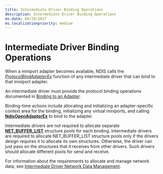 ```yaml
---
title: Intermediate Driver Binding Operations
description: Intermediate Driver Binding Operations
ms.date: 04/20/2017
ms.localizationpriority: medium
---
```


# Intermediate Driver Binding Operations





When a miniport adapter becomes available, NDIS calls the [*ProtocolBindAdapterEx*](/windows-hardware/drivers/ddi/ndis/nc-ndis-protocol_bind_adapter_ex) function of any intermediate driver that can bind to that miniport adapter.

An intermediate driver must provide the protocol binding operations documented in [Binding to an Adapter](binding-to-an-adapter.md).

Binding-time actions include allocating and initializing an adapter-specific context area for the binding, initializing any virtual miniports, and calling [**NdisOpenAdapterEx**](/windows-hardware/drivers/ddi/ndis/nf-ndis-ndisopenadapterex) to bind to the adapter.

Intermediate drivers are not required to allocate separate [**NET\_BUFFER\_LIST**](/windows-hardware/drivers/ddi/ndis/ns-ndis-_net_buffer_list) structure pools for each binding. Intermediate drivers are required to allocate NET\_BUFFER\_LIST structure pools only if the drivers design requires it to allocate its own structures. Otherwise, the driver can just pass on the structures that it receives from other drivers. Such drivers should allocate different pools for send and receive.

For information about the requirements to allocate and manage network data, see [Intermediate Driver Network Data Management](intermediate-driver-network-data-management.md).

 

